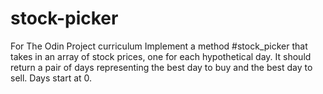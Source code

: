# stock-picker
For The Odin Project curriculum
Implement a method #stock_picker that takes in an array of stock prices, one for each hypothetical day. 
It should return a pair of days representing the best day to buy and the best day to sell. Days start at 0.
